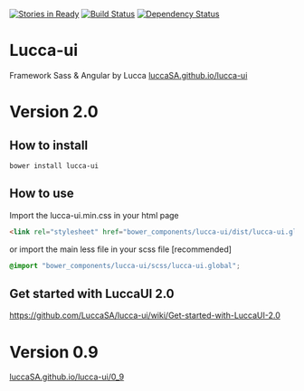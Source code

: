 [![Stories in Ready](https://badge.waffle.io/LuccaSA/lucca-ui.png?label=ready&title=Ready)](https://waffle.io/LuccaSA/lucca-ui)
[![Build Status](https://travis-ci.org/LuccaSA/lucca-ui.svg?branch=master)](https://travis-ci.org/LuccaSA/lucca-ui)
[![Dependency Status](https://dependencyci.com/github/LuccaSA/lucca-ui/badge)](https://dependencyci.com/github/LuccaSA/lucca-ui)
# Lucca-ui
Framework Sass &amp; Angular by Lucca
[luccaSA.github.io/lucca-ui](http://luccaSA.github.io/lucca-ui)

# Version 2.0

## How to install
```
bower install lucca-ui
```

## How to use
Import the lucca-ui.min.css in your html page
```html
<link rel="stylesheet" href="bower_components/lucca-ui/dist/lucca-ui.global.min.css"/>
```
or import the main less file in your scss file [recommended]
```scss
@import "bower_components/lucca-ui/scss/lucca-ui.global";
```

## Get started with LuccaUI 2.0
https://github.com/LuccaSA/lucca-ui/wiki/Get-started-with-LuccaUI-2.0

# Version 0.9
[luccaSA.github.io/lucca-ui/0_9](http://luccaSA.github.io/lucca-ui/0_9)
